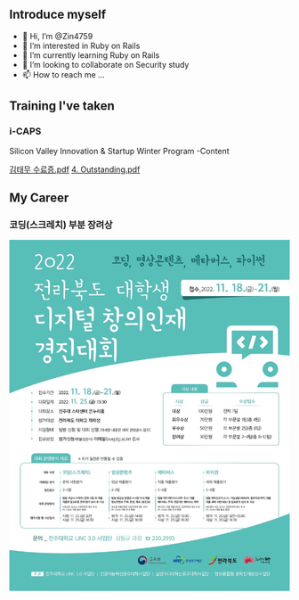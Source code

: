 ## Introduce myself
- 👋 Hi, I’m @Zin4759
- 👀 I’m interested in Ruby on Rails
- 🌱 I’m currently learning Ruby on Rails
- 💞️ I’m looking to collaborate on Security study
- 📫 How to reach me ...


## Training I've taken
### i-CAPS
 Silicon Valley Innovation & Startup Winter Program
 -Content

[김태무 수료증.pdf](https://github.com/Zin4759/Zin4759/files/11718260/default.pdf)
[4. Outstanding.pdf](https://github.com/Zin4759/Zin4759/files/11718261/4.Outstanding.pdf)

## My Career

### 코딩(스크레치) 부분 장려상
 ![alt text](2022_11_25_대회/9F69EE36-90AE-4485-90DB-917EE3A6B2A3.JPG)

<!---
Zin4759/Zin4759 is a ✨ special ✨ repository because its `README.md` (this file) appears on your GitHub profile.
You can click the Preview link to take a look at your changes.
--->
